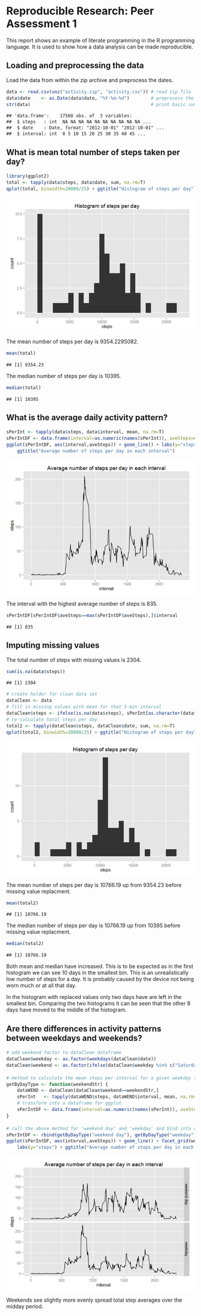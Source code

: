 # Reproducible Research: Peer Assessment 1

This report shows an example of literate programming in the R programming language. It is used to show how a data analysis can be made reproducible.


## Loading and preprocessing the data

Load the data from within the zip archive and preprocess the dates.

```r
data <- read.csv(unz("activity.zip", "activity.csv")) # read zip file
data$date    <- as.Date(data$date, "%Y-%m-%d")        # preprocess the dates
str(data)                                             # print basic summary
```

```
## 'data.frame':	17568 obs. of  3 variables:
##  $ steps   : int  NA NA NA NA NA NA NA NA NA NA ...
##  $ date    : Date, format: "2012-10-01" "2012-10-01" ...
##  $ interval: int  0 5 10 15 20 25 30 35 40 45 ...
```


## What is mean total number of steps taken per day?


```r
library(ggplot2)                                                                          # plotting library
total <- tapply(data$steps, data$date, sum, na.rm=T)                                      # calculate total steps per day
qplot(total, binwidth=20000/25) + ggtitle("Histogram of steps per day") + labs(x="steps") # plot
```

![](PA1_template_files/figure-html/mean-1.png) 
  
The mean number of steps per day is 9354.2295082.

```r
mean(total)
```

```
## [1] 9354.23
```
The median number of steps per day is 10395.

```r
median(total)
```

```
## [1] 10395
```

## What is the average daily activity pattern?


```r
sPerInt <- tapply(data$steps, data$interval, mean, na.rm=T)                    # mean steps per interval
sPerIntDF <- data.frame(interval=as.numeric(names(sPerInt)), aveSteps=sPerInt) # transform into a dataframe for ggplot
ggplot(sPerIntDF, aes(interval,aveSteps)) + geom_line() + labs(y="steps") +    # plot
    ggtitle("Average number of steps per day in each interval")
```

![](PA1_template_files/figure-html/ave-1.png) 
  
The interval with the highest average number of steps is 835.

```r
sPerIntDF[sPerIntDF$aveSteps==max(sPerIntDF$aveSteps),]$interval
```

```
## [1] 835
```


## Imputing missing values
The total number of steps with missing values is 2304.


```r
sum(is.na(data$steps))
```

```
## [1] 2304
```

```r
# create holder for clean data set
dataClean <- data
# fill in missing values with mean for that 5-min interval
dataClean$steps <- ifelse(is.na(data$steps), sPerInt[as.character(data$interval)] , data$steps)
# re-calculate total steps per day
total2 <- tapply(dataClean$steps, dataClean$date, sum, na.rm=T)  
qplot(total2, binwidth=20000/25) + ggtitle("Histogram of steps per day") + labs(x="steps") # plot
```

![](PA1_template_files/figure-html/na-1.png) 
  
The mean number of steps per day is 10766.19 up from 9354.23 before missing value replacment.

```r
mean(total2)
```

```
## [1] 10766.19
```
The median number of steps per day is 10766.19 up from 10395 before missing value replacment.

```r
median(total2)
```

```
## [1] 10766.19
```
Both mean and median have increased. This is to be expected as in the first histogram we can see 10 days in the smallest bin. This is an unrealistically low number of steps for a day. It is probably caused by the device not being worn much or at all  that day.   

In the histogram with replaced values only two days have are left in the smallest bin. Comparing the two histograms it can be seen that the other 8 days have moved to the middle of the histogram.

## Are there differences in activity patterns between weekdays and weekends?


```r
# add weekend factor to dataClean dataframe
dataClean$weekday <- as.factor(weekdays(dataClean$date))
dataClean$weekend <- as.factor(ifelse(dataClean$weekday %in% c("Saturday", "Sunday"),"weekend day","weekday"))

# method to calculate the mean steps per interval for a given weekday type.
getByDayType <- function(weekendStr) {
    dataWEND <- dataClean[dataClean$weekend==weekendStr,]                 # filter dataClean by weekday type
    sPerInt   <- tapply(dataWEND$steps, dataWEND$interval, mean, na.rm=T) # calculate mean steps per interval
    # transform into a dataframe for ggplot
    sPerIntDF <- data.frame(interval=as.numeric(names(sPerInt)), aveSteps=sPerInt, weekend=weekendStr)
}

# call the above method for 'weekend day' and 'weekday' and bind into one dataframe
sPerIntDF <- rbind(getByDayType("weekend day"), getByDayType("weekday"))
ggplot(sPerIntDF, aes(interval,aveSteps)) + geom_line() + facet_grid(weekend~.) +    # plot
    labs(y="steps") + ggtitle("Average number of steps per day in each interval")
```

![](PA1_template_files/figure-html/weekend-1.png) 
  
  
Weekends see slightly more evenly spread total step averages over the midday period.
